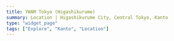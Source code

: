 ```yaml
---
title: YWAM Tokyo (Higashikurume)
summary: Location | Higashikurume City, Central Tokyo, Kanto
type: "widget_page"
tags: ["Explore", "Kanto", "Location"]
---
```

